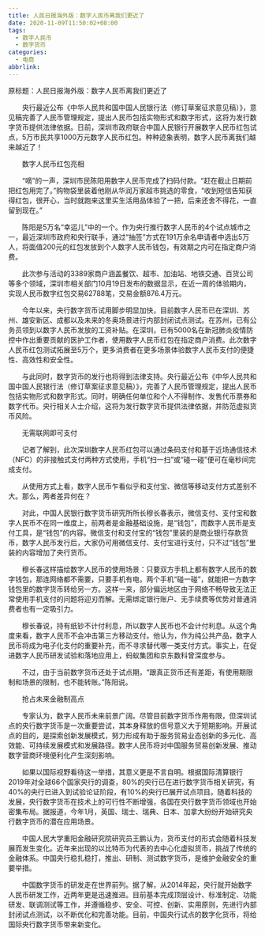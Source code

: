 ```yaml
---
title: 人民日报海外版：数字人民币离我们更近了
date: 2020-11-09T11:50:02+08:00
tags:
  - 数字人民币
  - 数字货币
categories:
  - 电商
abbrlink:
---
```


原标题：人民日报海外版：数字人民币离我们更近了

　　央行最近公布《中华人民共和国中国人民银行法（修订草案征求意见稿）》，意见稿完善了人民币管理规定，提出人民币包括实物形式和数字形式，这将为发行数字货币提供法律依据。日前，深圳市政府联合中国人民银行开展数字人民币红包试点，5万市民共享1000万元数字人民币红包。种种迹象表明，数字人民币离我们越来越近了！

　　数字人民币红包亮相

　　“嘀”的一声，深圳市民陈阳用数字人民币完成了扫码付款。“赶在截止日期前把红包用完了。”购物袋里装着他刚从华润万家超市挑选的零食，“收到短信告知获得红包，很开心，当时就跑来这里买生活用品体验了一把，后来还舍不得花，一直留到现在。”

　　陈阳是5万名“幸运儿”中的一个。作为央行推行数字人民币的4个试点城市之一，最近深圳市政府和央行联手，通过“抽签”方式在191万余名申请者中选出5万人，将面值200元的红包发放到个人数字人民币钱包，有效期之内可在指定商户消费。

　　此次参与活动的3389家商户涵盖餐饮、超市、加油站、地铁交通、百货公司等多个领域，深圳市相关部门10月19日发布的数据显示，在近一周的体验期内，实现人民币数字红包交易62788笔，交易金额876.4万元。

　　今年以来，央行数字货币试用脚步明显加快，目前数字人民币已在深圳、苏州、雄安新区、成都以及未来的冬奥场景进行内部封闭试点测试。在苏州，已有公务员领到以数字人民币发放的工资补贴。在深圳，已有5000名在新冠肺炎疫情防控中作出重要贡献的医护工作者，使用数字人民币红包在指定商户消费。此次数字人民币红包测试拓展至5万个，更多消费者在更多场景体验数字人民币支付的便捷性、高效性和安全性。

　　与此同时，数字货币的发行也将得到法律支持。央行最近公布《中华人民共和国中国人民银行法（修订草案征求意见稿）》，完善了人民币管理规定，提出人民币包括实物形式和数字形式。同时，明确任何单位和个人不得制作、发售代币票券和数字代币。央行相关人士介绍，这将为发行数字货币提供法律依据，并防范虚拟货币风险。

　　无需联网即可支付

　　记者了解到，此次深圳数字人民币红包可以通过条码支付和基于近场通信技术（NFC）的非接触式支付两种方式使用，手机“扫一扫”或“碰一碰”便可在毫秒间完成支付。

　　从使用方式上看，数字人民币乍看似乎和支付宝、微信等移动支付方式差别不大。那么，两者差异何在？

　　对此，中国人民银行数字货币研究所所长穆长春表示，微信支付、支付宝和数字人民币不在同一维度上，前两者是金融基础设施，是“钱包”，而数字人民币是支付工具，是“钱包”的内容。微信支付和支付宝的“钱包”里装的是商业银行存款货币，数字人民币发行后，大家仍可用微信支付、支付宝进行支付，只不过“钱包”里装的内容增加了央行货币。

　　穆长春这样描绘数字人民币的使用场景：只要双方手机上都有数字人民币的数字钱包，那连网络都不需要，只要手机有电，两个手机“碰一碰”，就能把一方数字钱包里的数字货币转给另一方。这样一来，部分偏远地区由于网络不畅导致无法正常使用手机支付的问题将迎刃而解。无需绑定银行账户、无手续费等优势对普通消费者也有一定吸引力。

　　穆长春说，持有纸钞不计付利息，所以数字人民币也不会计付利息。从这个角度来看，数字人民币不会冲击第三方移动支付。他认为，作为纯公共产品，数字人民币将成为电子化支付的重要补充，而不寻求替代哪一类支付方式。事实上，在促进数字人民币研发试验和落地应用上，蚂蚁集团和京东数科曾深度参与。

　　不过，由于当前数字货币还处于试点期，“跟真正货币还有差距，有使用期限制和场景的限制，也不能转账。”陈阳说。

　　抢占未来金融制高点

　　专家认为，数字人民币未来前景广阔。尽管目前数字货币作用有限，但深圳试点的央行数字货币是一次重要尝试，其本身释放的信号意义大于短期影响。开展试点的目的，是探索创新发展模式，努力形成有助于服务贸易业态创新的多元化、高效能、可持续发展模式和发展路径。数字人民币将对中国服务贸易创新发展、推动数字营商环境便利化产生深刻影响。

　　如果以国际视野看待这一举措，其意义更是不言自明。根据国际清算银行2019年对全球66个国家央行的调查，80%的央行已在进行数字货币相关研究，有40%的央行已进入到试验论证阶段，有10%的央行已展开试点项目。随着科技的发展，央行数字货币在技术上的可行性不断增强，各国在央行数字货币领域也开始密集布局。据报道，今年1月，英国、瑞士、瑞典、日本、加拿大纷纷开始研究央行数字货币的潜在应用场景。

　　中国人民大学重阳金融研究院研究员王鹏认为，货币支付的形式会随着科技发展而发生变化。近年来出现的以比特币为代表的去中心化虚拟货币，挑战了传统的金融体系。中国央行稳扎稳打，推出、研制、测试数字货币，是维护金融安全的重要举措。

　　中国数字货币的研发走在世界前列。据了解，从2014年起，央行就开始数字人民币研发工作，近两年更是迅速推进。目前基本完成顶层设计、标准制定、功能研发、联调测试等工作，并遵循稳步、安全、可控、创新、实用原则，先进行内部封闭试点测试，以不断优化和完善功能。目前，中国央行试点的数字化货币，将给国际央行数字货币带来新变化。